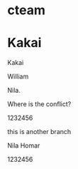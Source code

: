 # cteam



Kakai
=======
Kakai

William

Nila.

Where is the conflict?


1232456


this is another branch

Nila Homar

1232456
